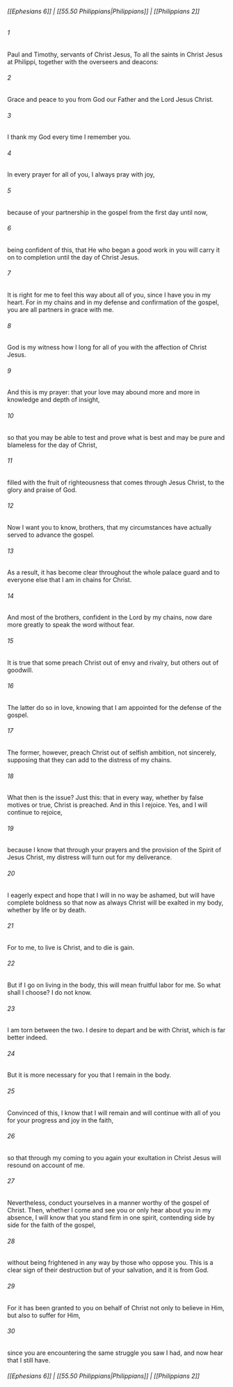 
###### [[Ephesians 6]] | [[55.50 Philippians|Philippians]] | [[Philippians 2]]

###### 1
Paul and Timothy, servants of Christ Jesus, To all the saints in Christ Jesus at Philippi, together with the overseers and deacons:
###### 2
Grace and peace to you from God our Father and the Lord Jesus Christ.
###### 3
I thank my God every time I remember you.
###### 4
In every prayer for all of you, I always pray with joy,
###### 5
because of your partnership in the gospel from the first day until now,
###### 6
being confident of this, that He who began a good work in you will carry it on to completion until the day of Christ Jesus.
###### 7
It is right for me to feel this way about all of you, since I have you in my heart. For in my chains and in my defense and confirmation of the gospel, you are all partners in grace with me.
###### 8
God is my witness how I long for all of you with the affection of Christ Jesus.
###### 9
And this is my prayer: that your love may abound more and more in knowledge and depth of insight,
###### 10
so that you may be able to test and prove what is best and may be pure and blameless for the day of Christ,
###### 11
filled with the fruit of righteousness that comes through Jesus Christ, to the glory and praise of God.
###### 12
Now I want you to know, brothers, that my circumstances have actually served to advance the gospel.
###### 13
As a result, it has become clear throughout the whole palace guard and to everyone else that I am in chains for Christ.
###### 14
And most of the brothers, confident in the Lord by my chains, now dare more greatly to speak the word without fear.
###### 15
It is true that some preach Christ out of envy and rivalry, but others out of goodwill.
###### 16
The latter do so in love, knowing that I am appointed for the defense of the gospel.
###### 17
The former, however, preach Christ out of selfish ambition, not sincerely, supposing that they can add to the distress of my chains.
###### 18
What then is the issue? Just this: that in every way, whether by false motives or true, Christ is preached. And in this I rejoice. Yes, and I will continue to rejoice,
###### 19
because I know that through your prayers and the provision of the Spirit of Jesus Christ, my distress will turn out for my deliverance.
###### 20
I eagerly expect and hope that I will in no way be ashamed, but will have complete boldness so that now as always Christ will be exalted in my body, whether by life or by death.
###### 21
For to me, to live is Christ, and to die is gain.
###### 22
But if I go on living in the body, this will mean fruitful labor for me. So what shall I choose? I do not know.
###### 23
I am torn between the two. I desire to depart and be with Christ, which is far better indeed.
###### 24
But it is more necessary for you that I remain in the body.
###### 25
Convinced of this, I know that I will remain and will continue with all of you for your progress and joy in the faith,
###### 26
so that through my coming to you again your exultation in Christ Jesus will resound on account of me.
###### 27
Nevertheless, conduct yourselves in a manner worthy of the gospel of Christ. Then, whether I come and see you or only hear about you in my absence, I will know that you stand firm in one spirit, contending side by side for the faith of the gospel,
###### 28
without being frightened in any way by those who oppose you. This is a clear sign of their destruction but of your salvation, and it is from God.
###### 29
For it has been granted to you on behalf of Christ not only to believe in Him, but also to suffer for Him,
###### 30
since you are encountering the same struggle you saw I had, and now hear that I still have.

###### [[Ephesians 6]] | [[55.50 Philippians|Philippians]] | [[Philippians 2]]
